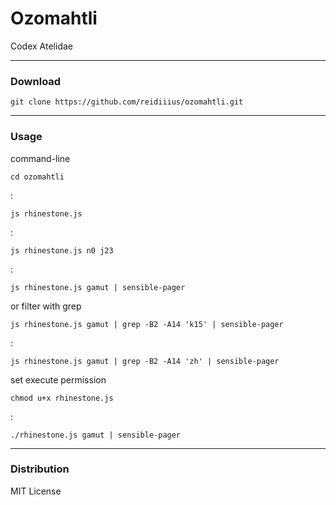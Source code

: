 # Ozomahtli
Codex Atelidae

---

### Download

    git clone https://github.com/reidiiius/ozomahtli.git

---

### Usage
command-line

    cd ozomahtli

:

    js rhinestone.js

:

    js rhinestone.js n0 j23

:

    js rhinestone.js gamut | sensible-pager

or filter with grep

    js rhinestone.js gamut | grep -B2 -A14 'k15' | sensible-pager

:

    js rhinestone.js gamut | grep -B2 -A14 'zh' | sensible-pager

set execute permission

    chmod u+x rhinestone.js

:

    ./rhinestone.js gamut | sensible-pager

---

### Distribution
MIT License

